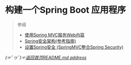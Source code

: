 # 构建一个Spring Boot 应用程序











> 参阅
> * [使用Spring MVC服务Web内容](https://spring.io/guides/gs/serving-web-content/)
> * [Spring安全架构(参考指南)](https://spring.io/guides/topicals/spring-security-architecture/)
> * [设置Spring安全 (SpringMVC整合Spring Security)](https://github.com/fredomli/java-standard/blob/main/docs/spring/security/创建一个不安全的Web应用.md)

*(☞ﾟヮﾟ)☞[返回首页README.md address](https://github.com/fredomli/java-standard)*
